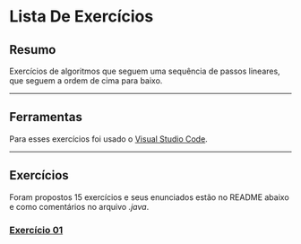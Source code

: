 # Lista De Exercícios

## Resumo
Exercícios de algoritmos que seguem uma sequência de passos lineares, que seguem a ordem de cima para baixo.
___

## Ferramentas
Para esses exercícios foi usado o [Visual Studio Code](https://code.visualstudio.com/).
___

## Exercícios
Foram propostos 15 exercícios e seus enunciados estão no README abaixo e como comentários no arquivo _.java_.

### [Exercício 01](./exercicios/exercicio01.java)